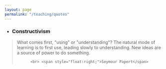 ```yaml
---
layout: page
permalink: "/teaching/quotes"
---
```



* ### Constructivism


<div class="container">

<blockquote>What comes first, "using" or "understanding"? The natural mode of learning is to first use, leading slowly to understanding. New ideas are a source of power to do something. 
          
          <br> <span style="float:right;">Seymour Papert</span>

</blockquote>


</div>